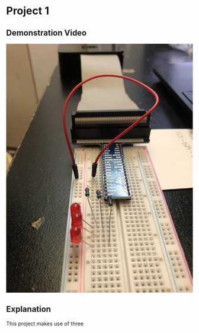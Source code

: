# Project 1

## Demonstration Video
[![Alt text](Demo%20Images/Circuit1.JPG)](https://youtu.be/ZDXQF8Kukd4)


## Explanation
This project makes use of three 
